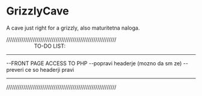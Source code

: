# GrizzlyCave

A cave just right for a grizzly, also maturitetna naloga.

////////////////////////////////////////////////////////// <br/>
&emsp;&emsp;&emsp;&emsp;&emsp;       TO-DO LIST:
__________________________________________________________

--FRONT PAGE ACCESS TO PHP
--popravi headerje (mozno da sm ze)
--preveri ce so headerji pravi
__________________________________________________________
//////////////////////////////////////////////////////////
